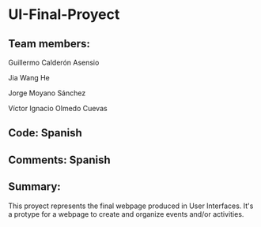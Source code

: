 # UI-Final-Proyect

## Team members:

Guillermo Calderón Asensio

Jia Wang He

Jorge Moyano Sánchez

Víctor Ignacio Olmedo Cuevas

## Code: Spanish

## Comments: Spanish

## Summary:

This proyect represents the final webpage produced in User Interfaces. It's a protype for a webpage to create and organize events and/or activities.
